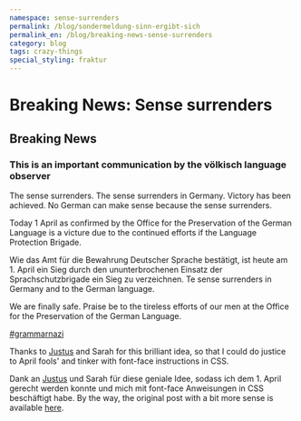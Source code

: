 ```yaml
---
namespace: sense-surrenders
permalink: /blog/sondermeldung-sinn-ergibt-sich
permalink_en: /blog/breaking-news-sense-surrenders
category: blog
tags: crazy-things
special_styling: fraktur
---
```


# Breaking News: Sense surrenders

## Breaking News

### This is an important communication by the völkisch language observer

The sense surrenders.
The sense surrenders in Germany.
Victory has been achieved.
No German can make sense because the sense surrenders.

Today 1 April as confirmed by the Office for the Preservation of the German Language is a victure due to the continued efforts if the Language Protection Brigade.

Wie das Amt für die Bewahrung Deutscher Sprache bestätigt, ist heute am 1. April ein Sieg durch den ununterbrochenen Einsatz der Sprachschutzbrigade ein Sieg zu verzeichnen.
Te sense surrenders in Germany and to the German language.

We are finally safe.
Praise be to the tireless efforts of our men at the Office for the Preservation of the German Language.

[#grammarnazi][grammarnazi]

Thanks to [Justus][justus] and Sarah for this brilliant idea, so that I could do justice to April fools' and tinker with font-face instructions in CSS.

Dank an [Justus][justus] und Sarah für diese geniale Idee, sodass ich dem 1. April gerecht werden konnte und mich mit font-face Anweisungen in CSS beschäftigt habe.
By the way, the original post with a bit more sense is available [here][blog-sense].

[grammarnazi]: https://twitter.com/hashtag/grammarnazi
[justus]: https://justus.science/
[blog-sense]: /en/blog/article-does-not-make-sense
